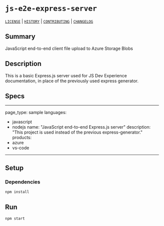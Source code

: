 # `js-e2e-express-server`

[`LICENSE`](./LICENSE.md) | [`HISTORY`](./HISTORY.md) | [`CONTRIBUTING`](./CONTRIBUTING.md) | [`CHANGELOG`](./CHANGELOG.md)

## Summary

JavaScript end-to-end client file upload to Azure Storage Blobs

## Description

This is a basic Express.js server used for JS Dev Experience documentation, in place of the previously used express generator.

## Specs

---
page_type: sample
languages:
- javascript
- nodejs
name: "JavaScript end-to-end Express.js server"
description: "This project is used instead of the previous express-generator."
products:
- azure
- vs-code
---

## Setup

### Dependencies

```bash
npm install
```

## Run

```bash
npm start
```
